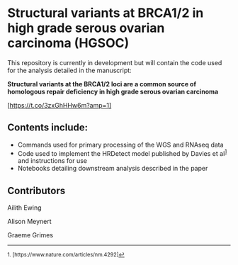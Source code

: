 # Structural variants at BRCA1/2 in high grade serous ovarian carcinoma (HGSOC)

This repository is currently in development but will contain the code used for the analysis detailed in the manuscript:

**Structural variants at the BRCA1/2 loci are a common source of homologous repair deficiency in high grade serous ovarian carcinoma**

[https://t.co/3zxGhHHw6m?amp=1]

## Contents include:

- Commands used for primary processing of the WGS and RNAseq data
- Code used to implement the HRDetect model published by Davies et al<sup><a href="#fn1" id="ref1">1</a></sup> and instructions for use   
- Notebooks detailing downstream analysis described in the paper

## Contributors

Ailith Ewing

Alison Meynert

Graeme Grimes

<hr></hr>
<sup id="fn1">1. [https://www.nature.com/articles/nm.4292]<a href="#ref1" title="Jump back to footnote 1 in the text.">↩</a></sup>
